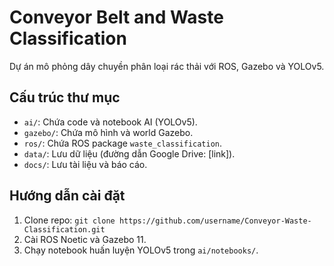 # Conveyor Belt and Waste Classification

Dự án mô phỏng dây chuyền phân loại rác thải với ROS, Gazebo và YOLOv5.

## Cấu trúc thư mục
- `ai/`: Chứa code và notebook AI (YOLOv5).
- `gazebo/`: Chứa mô hình và world Gazebo.
- `ros/`: Chứa ROS package `waste_classification`.
- `data/`: Lưu dữ liệu (đường dẫn Google Drive: [link]).
- `docs/`: Lưu tài liệu và báo cáo.

## Hướng dẫn cài đặt
1. Clone repo: `git clone https://github.com/username/Conveyor-Waste-Classification.git`
2. Cài ROS Noetic và Gazebo 11.
3. Chạy notebook huấn luyện YOLOv5 trong `ai/notebooks/`.


